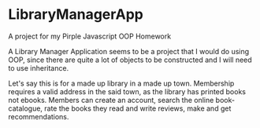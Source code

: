 # LibraryManagerApp
A project for my Pirple Javascript OOP Homework


A Library Manager Application seems to be a project that I would do using OOP, since there are quite a lot of objects to be constructed and I will need to use inheritance.

Let's say this is for a made up library in a made up town. Membership requires a valid address in the said town, as the library has printed books not ebooks. Members can create an account, search the online book-catalogue, rate the books they read and write reviews, make and get recommendations. 
